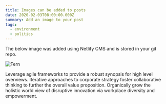 ```yaml
---
title: Images can be added to posts
date: 2020-02-03T08:00:00.000Z
summary: Add an image to your post
tags:
  - environment
  - politics
---
```

The below image was added using Netlify CMS and is stored in your git repo.

![Fern](/src/assets/img/fern-forest.jpeg "Fern")

Leverage agile frameworks to provide a robust synopsis for high level overviews. Iterative approaches to corporate strategy foster collaborative thinking to further the overall value proposition. Organically grow the holistic world view of disruptive innovation via workplace diversity and empowerment.
